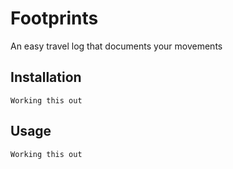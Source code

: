 # Footprints
An easy travel log that documents your movements

## Installation
```
Working this out
```

## Usage
```
Working this out
```

